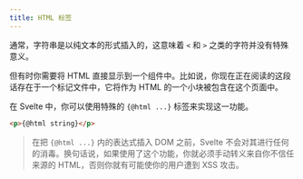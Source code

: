 ```yaml
---
title: HTML 标签
---
```


通常，字符串是以纯文本的形式插入的，这意味着 `<` 和 `>` 之类的字符并没有特殊意义。

但有时你需要将 HTML 直接显示到一个组件中。比如说，你现在正在阅读的这段话存在于一个标记文件中，它将作为 HTML 的一个小块被包含在这个页面中。

在 Svelte 中，你可以使用特殊的 `{@html ...}` 标签来实现这一功能。

```html
<p>{@html string}</p>
```

> 在把 `{@html ...}` 内的表达式插入 DOM 之前，Svelte 不会对其进行任何的消毒。换句话说，如果使用了这个功能，你就必须手动转义来自你不信任来源的 HTML，否则你就有可能使你的用户遭到 XSS 攻击。
